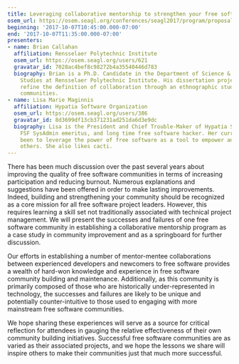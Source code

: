 ```yaml
---
title: Leveraging collaborative mentorship to strengthen your free software community
osem_url: https://osem.seagl.org/conferences/seagl2017/program/proposals/375
beginning: '2017-10-07T10:45:00.000-07:00'
end: '2017-10-07T11:35:00.000-07:00'
presenters:
- name: Brian Callahan
  affiliation: Rensselaer Polytechnic Institute
  osem_url: https://osem.seagl.org/users/621
  gravatar_id: 7028ac4bef8c98272b4a35540446d783
  biography: Brian is a Ph.D. Candidate in the Department of Science & Technology
    Studies at Rensselaer Polytechnic Institute. His dissertation project seeks to
    refine the definition of collaboration through an ethnographic study of Free Software
    communities.
- name: Lisa Marie Maginnis
  affiliation: Hypatia Software Organization
  osem_url: https://osem.seagl.org/users/386
  gravatar_id: 8d3699df13cb371231ad251da6d3e9dc
  biography: Lisa is the President and Chief Trouble-Maker of Hypatia Software Organization,
    FSF SysAdmin emeritus, and long time free software hacker. Her current focus has
    been to leverage the power of free software as a tool to empower and raise up
    others. She also likes cacti.
---
```


There has been much discussion over the past several years about improving the quality of free software communities in terms of increasing participation and reducing burnout. Numerous explanations and suggestions have been offered in order to make lasting improvements. Indeed, building and strengthening your community should be recognized as a core mission for all free software project leaders. However, this requires learning a skill set not traditionally associated with technical project management. We will present the successes and failures of one free software community in establishing a collaborative mentorship program as a case study in community improvement and as a springboard for further discussion.

Our efforts in establishing a number of mentor-mentee collaborations between experienced developers and newcomers to free software provides a wealth of hard-won knowledge and experience in free software community building and maintenance. Additionally, as this community is primarily composed of those who are historically under-represented in technology, the successes and failures are likely to be unique and potentially counter-intuitive to those used to engaging with more mainstream free software communities.

We hope sharing these experiences will serve as a source for critical reflection for attendees in gauging the relative effectiveness of their own community building initiatives. Successful free software communities are as varied as their associated projects, and we hope the lessons we share will inspire others to make their communities just that much more successful.
